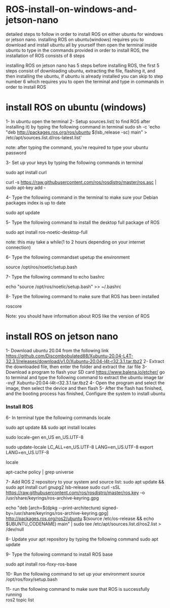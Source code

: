 # ROS-install-on-windows-and-jetson-nano

detailed steps to follow in order to install ROS on either ubuntu for windows or jetson nano. 
installing ROS on ubuntu(windows) requires you to download and install ubuntu all by yourself then open the terminal inside ubuntu to type in the commands provided in order to install ROS, the installation of ROS consists of 8 steps 

installing ROS on jetson nano has 5 steps before installing ROS, the first 5 steps consist of downloading ubuntu, extracting the file, flashing it, and then installing the ubuntu, if ubuntu is already installed you can skip to step number 6 which requires you to open the terminal and type in commands in order to install ROS


# install ROS on ubuntu (windows)
1-	In ubuntu open the terminal 
2-	Setup sources.list( to find ROS after installing it) by typing the following command in terminal 
sudo sh -c 'echo "deb http://packages.ros.org/ros/ubuntu $(lsb_release -sc) main" > /etc/apt/sources.list.d/ros-latest.list'

note: after typing the command, you’re required to type your ubuntu password 

3-	Set up your keys by typing the following commands in terminal 

sudo apt install curl

curl -s https://raw.githubusercontent.com/ros/rosdistro/master/ros.asc | sudo apt-key add -

4-	Type the following command in the terminal to make sure your Debian packages index is up to date

sudo apt update

5-	Type the following command to install the desktop full package of ROS

sudo apt install ros-noetic-desktop-full

note: this may take a while(1 to 2 hours depending on your internet connection)

6-	Type the following commandset upetup the environment

source /opt/ros/noetic/setup.bash

7-	Type the following command to echo bashrc

 echo "source /opt/ros/noetic/setup.bash" >> ~/.bashrc

8-	Type the following command to make sure that ROS has been installed 

roscore

Note: you should have information about ROS like the version of ROS


# install ROS on jetson nano
1-	Download ubuntu 20.04 from the following link
https://github.com/Discombobulated88/Xubuntu-20.04-L4T-32.3.1/releases/download/v1.0/Xubuntu-20.04-l4t-r32.3.1.tar.tbz2
2-	Extract the downloaded file, then enter the folder and extract the .tar file 
3-	Download a program to flash your SD card 
https://www.balena.io/etcher/
go to terminal and type the following command to extract the ubuntu image 
tar -xvjf Xubuntu-20.04-l4t-r32.3.1.tar.tbz2
4-	Open the program and select the image, then select the device and then flash 
5-	After the flash has finished, and the booting process has finished, Configure the system to install ubuntu 
### Install ROS
6-	In terminal type the following commands 
locale  

sudo apt update && sudo apt install locales

sudo locale-gen en_US en_US.UTF-8

sudo update-locale LC_ALL=en_US.UTF-8 LANG=en_US.UTF-8
export LANG=en_US.UTF-8

locale 

apt-cache policy | grep universe

7-	Add ROS 2 repository to your system and source list:
sudo apt update && sudo apt install curl gnupg2 lsb-release
sudo curl -sSL https://raw.githubusercontent.com/ros/rosdistro/master/ros.key  -o /usr/share/keyrings/ros-archive-keyring.gpg

echo "deb [arch=$(dpkg --print-architecture) signed-by=/usr/share/keyrings/ros-archive-keyring.gpg] http://packages.ros.org/ros2/ubuntu $(source /etc/os-release && echo $UBUNTU_CODENAME) main" | sudo tee /etc/apt/sources.list.d/ros2.list > /dev/null

8-	Update your apt repository by typing the following command 
sudo apt update

9-	Type the following command to install ROS base 

sudo apt install ros-foxy-ros-base


10-	Run the following command to set up your environment 
source /opt/ros/foxy/setup.bash


11-	run the following command to make sure that ROS is successfully running  
ros2 topic list 



